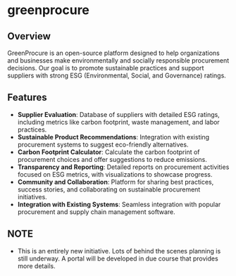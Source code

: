 # greenprocure

## Overview
GreenProcure is an open-source platform designed to help organizations and businesses make environmentally and socially responsible procurement decisions. Our goal is to promote sustainable practices and support suppliers with strong ESG (Environmental, Social, and Governance) ratings.

## Features
- **Supplier Evaluation**: Database of suppliers with detailed ESG ratings, including metrics like carbon footprint, waste management, and labor practices.
- **Sustainable Product Recommendations**: Integration with existing procurement systems to suggest eco-friendly alternatives.
- **Carbon Footprint Calculator**: Calculate the carbon footprint of procurement choices and offer suggestions to reduce emissions.
- **Transparency and Reporting**: Detailed reports on procurement activities focused on ESG metrics, with visualizations to showcase progress.
- **Community and Collaboration**: Platform for sharing best practices, success stories, and collaborating on sustainable procurement initiatives.
- **Integration with Existing Systems**: Seamless integration with popular procurement and supply chain management software.

## NOTE

- This is an entirely new initiative.  Lots of behind the scenes planning is still underway.  A portal will be developed in due course that provides more details.
